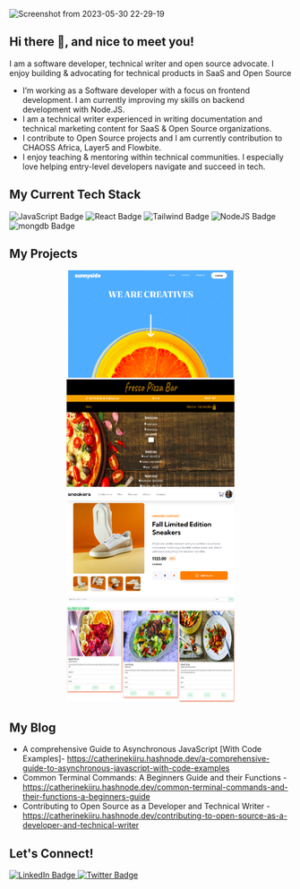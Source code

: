 ![Screenshot from 2023-05-30 22-29-19](https://github.com/CatherineKiiru/CatherineKiiru/assets/66266208/ac363788-7735-421d-9e0f-b848adb3ab6a)

## Hi there 👋, and nice to meet you!

I am a software developer, technical writer and open source advocate. I enjoy building & advocating for technical products in SaaS and Open Source 

- I’m working as a Software developer with a focus on frontend development. I am currently improving my skills on backend development with Node.JS.
- I am a technical writer experienced in writing documentation and technical marketing content for SaaS & Open Source organizations.
- I contribute to Open Source projects and I am currently contribution to CHAOSS Africa, Layer5 and Flowbite.
- I enjoy teaching & mentoring within technical communities. I especially love helping entry-level developers navigate and succeed in tech.     

## My Current Tech Stack
 <div id="badges"  width="100" height="100">
    <img src="https://img.shields.io/badge/javascript-yellow?logo=javascript&logoColor=white" alt="JavaScript Badge"/>
    <img src="https://img.shields.io/badge/React-blue?logo=React&logoColor=white" alt="React Badge"/>
    <img src="https://img.shields.io/badge/tailwindcss-blue?logo=tailwindcss&logoColor=white" alt="Tailwind Badge"/>
    <img src="https://img.shields.io/badge/NodeJS-green?logo=NodeJS&logoColor=white" alt="NodeJS Badge"/>
    <img src="https://img.shields.io/badge/mongodb-green?logo=mongodb&logoColor=white" alt="mongdb Badge"/>
  </div>
  
 ## My Projects
 <div id="projects" align="center">
 <a href="https://catherinekiiru.netlify.app/">
  <img width="295" src="https://github.com/CatherineKiiru/CatherineKiiru/blob/images/profile%20images/landing%20page.png"/>
</a>
 <a href="[https://ecommercesite-23.netlify.app/](https://frescopizza.netlify.app/)">
  <img width="300" height="192" src="https://github.com/CatherineKiiru/CatherineKiiru/blob/images/profile%20images/fresco%20pizza%20shop.png"/>
</a> <br/>
 <a href="https://ecommercesite-23.netlify.app/">
  <img width="300" src="https://github.com/CatherineKiiru/CatherineKiiru/blob/images/profile%20images/ecommerce%20page.png"/>
</a>
 <a href="https://647654db2bbffa0a6ea572c4--resonant-souffle-168cfd.netlify.app/morerecip.html">
  <img width="300" height="190" src="https://github.com/CatherineKiiru/CatherineKiiru/blob/images/profile%20images/recipe%20site.png"/>
</a>
 
 </div>
 
 ## My Blog
 - A comprehensive Guide to Asynchronous JavaScript [With Code Examples]- https://catherinekiiru.hashnode.dev/a-comprehensive-guide-to-asynchronous-javascript-with-code-examples
 - Common Terminal Commands: A Beginners Guide and their Functions - https://catherinekiiru.hashnode.dev/common-terminal-commands-and-their-functions-a-beginners-guide
 - Contributing to Open Source as a Developer and Technical Writer - https://catherinekiiru.hashnode.dev/contributing-to-open-source-as-a-developer-and-technical-writer
  
 ## Let's Connect!
  <div id="badges">
  <a href="[your-linkedin-URL](https://www.linkedin.com/in/catherine-kiiru-47b2688b/)">
    <img src="https://img.shields.io/badge/LinkedIn-blue?style=for-the-badge&logo=linkedin&logoColor=white" alt="LinkedIn Badge"/>
  </a>

  <a href="[your-twitter-URL](https://twitter.com/CatherineKiiru)">
    <img src="https://img.shields.io/badge/Twitter-blue?style=for-the-badge&logo=twitter&logoColor=white" alt="Twitter Badge"/>
  </a>
</div>
  
    
  

   

   
   
  
  
  
  
 

